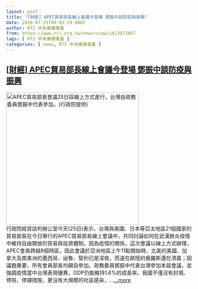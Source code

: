 ```yaml
---
layout: post
title: "[財經] APEC貿易部長線上會議今登場 鄧振中談防疫與振興"
date: 2020-07-25T09:03:29.000Z
author: RTI 中央廣播電臺
from: https://www.rti.org.tw/news/view/id/2073467
tags: [ RTI 中央廣播電臺 ]
categories: [ news, RTI 中央廣播電臺 ]
---
```

<!--1595667809000-->
[[財經] APEC貿易部長線上會議今登場 鄧振中談防疫與振興](https://www.rti.org.tw/news/view/id/2073467)
------

<div>
<img src="https://static.rti.org.tw/assets/thumbnails/2020/07/25/b4ec7e80cf9a0a75209d40720ce2505b.jpg" width="360" alt="APEC貿易部長會議25日採線上方式進行，台灣由政務委員鄧振中代表參加。(行政院提供)" title="APEC貿易部長會議25日採線上方式進行，台灣由政務委員鄧振中代表參加。(行政院提供)"><br>行政院經貿談判辦公室今天(25日)表示，台灣與美國、日本等亞太地區21個國家的貿易部長在今日舉行的APEC貿易部長線上會議中，共同討論如何在武漢肺炎疫情中維持自由開放的貿易與投資體制。因為疫情的關係，這次會議以線上方式辦理，APEC會員跨越8個時區，因此會議於亞洲地區上午11點開始時，北美的美國、加拿大及南美洲的墨西哥、祕魯、智利已是深夜，而遠在歐陸的俄羅斯還在清晨；因議題重要，所有會員部長均親自參加。政務委員鄧振中代表台灣參加本屆會議，並強調疫情當中台灣表現優異，GDP仍能維持1.6%的成長率。我國不僅沒有封城、停班、停課措施，更沒有大規模的社區感染，...<a target="_blank" href="https://www.rti.org.tw/news/view/id/2073467">...more</a>
</div>
